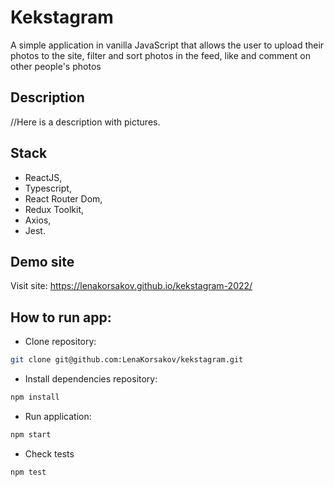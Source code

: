 # Kekstagram
A simple application in vanilla JavaScript that allows the user to upload their photos to the site, filter and sort photos in the feed, like and comment on other people's photos

## Description
//Here is a description with pictures.

## Stack
- ReactJS,
- Typescript,
- React Router Dom,
- Redux Toolkit,
- Axios,
- Jest.

## Demo site
Visit site: https://lenakorsakov.github.io/kekstagram-2022/

## How to run app:

- Clone repository:
```bash
git clone git@github.com:LenaKorsakov/kekstagram.git
```

- Install dependencies repository:

```bash
npm install
```

- Run application:

```bash
npm start
```

- Check tests
```bash
npm test
```
